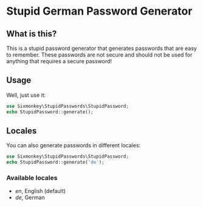 # Stupid German Password Generator
## What is this?
This is a stupid password generator that generates passwords that are easy to remember.
These passwords are not secure and should not be used for anything that requires a secure password!

## Usage
Well, just use it:

```php
use Sixmonkey\StupidPasswords\StupidPassword;
echo StupidPassword::generate();
```

## Locales
You can also generate passwords in different locales:
```php
use Sixmonkey\StupidPasswords\StupidPassword;
echo StupidPassword::generate('de');
```
### Available locales
* *en*, English (default)
* *de*, German